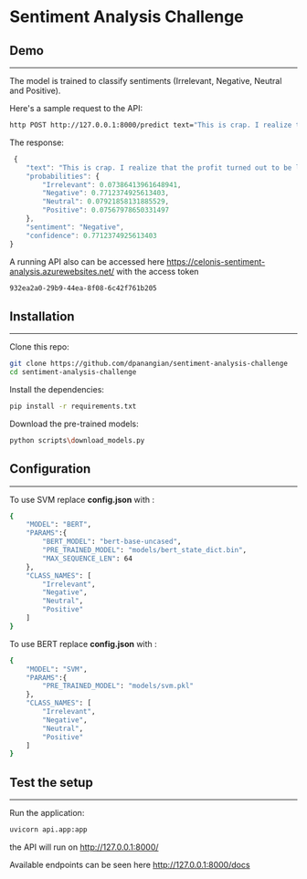   

# Sentiment Analysis Challenge

## Demo
_____

The model is trained to classify sentiments (Irrelevant, Negative, Neutral and Positive).

 Here's a sample request to the API:

```bash
http POST http://127.0.0.1:8000/predict text="This is crap. I realize that the profit turned out to be lower than expected because of the huge budget"
```

The response:

```js
 {
    "text": "This is crap. I realize that the profit turned out to be lower than expected because of the huge budget",
    "probabilities": {
        "Irrelevant": 0.07386413961648941,
        "Negative": 0.7712374925613403,
        "Neutral": 0.07921858131885529,
        "Positive": 0.07567978650331497
    },
    "sentiment": "Negative",
    "confidence": 0.7712374925613403
}
```

A running API also can be accessed here https://celonis-sentiment-analysis.azurewebsites.net/ with the access token

```sh
932ea2a0-29b9-44ea-8f08-6c42f761b205
```


## Installation
_____

Clone this repo:

```sh
git clone https://github.com/dpanangian/sentiment-analysis-challenge
cd sentiment-analysis-challenge
```

Install the dependencies:

```sh
pip install -r requirements.txt
```

Download the pre-trained models:

```sh
python scripts\download_models.py
```
## Configuration
_____

To use SVM replace **config.json** with :
```sh
{
    "MODEL": "BERT",
    "PARAMS":{
        "BERT_MODEL": "bert-base-uncased",
        "PRE_TRAINED_MODEL": "models/bert_state_dict.bin",
        "MAX_SEQUENCE_LEN": 64
    },
    "CLASS_NAMES": [
        "Irrelevant", 
        "Negative", 
        "Neutral", 
        "Positive"
    ]
}
```
To use BERT replace **config.json** with :
```sh
{
    "MODEL": "SVM",
    "PARAMS":{
        "PRE_TRAINED_MODEL": "models/svm.pkl"
    },
    "CLASS_NAMES": [
        "Irrelevant", 
        "Negative", 
        "Neutral", 
        "Positive"
    ]
}
```
## Test the setup
_____

Run the application:

```sh
uvicorn api.app:app 
```
the API will run on http://127.0.0.1:8000/

Available endpoints can be seen here http://127.0.0.1:8000/docs







